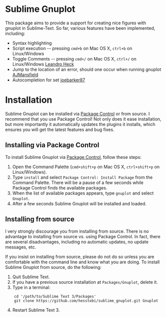 # Sublime Gnuplot

This package aims to provide a support for creating nice figures with gnuplot in Sublime-Text. So far, various features have been implemented, including:
* Syntax highlighting
* Script execution -- pressing `cmd+b` on Mac OS X, `ctrl+b` on Linux/Windows
* Toggle Comments -- pressing  `cmd+/` on Mac OS X, `ctrl+/` on Linux/Windows [Leandro Heck](https://github.com/leoheck)
* Jump to the location of an error, should one occur when running gnuplot [AJMansfield](https://github.com/AJMansfield)
* Autocompletion for set [joebarker87](https://github.com/joebarker87)

# Installation

Sublime Gnuplot can be installed via [Package Control](https://sublime.wbond.net/installation) or from source. I recommend that you use Package Control! Not only does it ease installation, but more importantly it automatically updates the plugins it installs, which ensures you will get the latest features and bug fixes.

## Installing via Package Control

To install Sublime Gnuplot via [Package Control](https://sublime.wbond.net/installation), follow these steps:

1. Open the Command Palette (`cmd+shift+p` on Mac OS X, `ctrl+shift+p` on Linux/Windows).
2. Type `install`  and select `Package Control: Install Package` from the Command Palette. There will be a pause of a few seconds while Package Control finds the available packages.
3. When the list of available packages appears, type `gnuplot` and select `Gnuplot`.
4. After a few seconds Sublime Gnuplot will be installed and loaded.

## Installing from source

I very strongly discourage you from installing from source. There is no advantage to installing from source vs. using Package Control. In fact, there are several disadvantages, including no automatic updates, no update messages, etc.

If you insist on installing from source, please do not do so unless you are comfortable with the command line and know what you are doing. To install Sublime Gnuplot from source, do the following:

1. Quit Sublime Text.
2. If you have a previous source installation at `Packages/Gnuplot`, delete it.
3. Type in a terminal:
```
	cd '/path/to/Sublime Text 3/Packages'
	git clone https://github.com/hesstobi/sublime_gnuplot.git Gnuplot
```
4. Restart Sublime Text 3.
